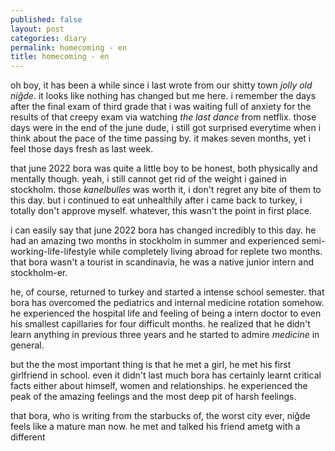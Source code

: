 ```yaml
---
published: false
layout: post
categories: diary
permalink: homecoming - en
title: homecoming - en
---
```

<!--- <audio controls>
  <source src="https://open.spotify.com/track/0IedgQjjJ8Ad4B3UDQ5Lyn?si=e7f8d7df83484197" />
</audio> --->

<!--- <iframe style="border-radius:12px" src="https://open.spotify.com/embed/track/0IedgQjjJ8Ad4B3UDQ5Lyn?utm_source=generator" width="100%" height="352" frameBorder="0" allowfullscreen="" allow="autoplay; clipboard-write; encrypted-media; fullscreen; picture-in-picture" loading="lazy"></iframe> --->

oh boy, it has been a while since i last wrote from our shitty town _jolly old niğde_. it looks like nothing has changed but me here. i remember the days after the final exam of third grade that i was waiting full of anxiety for the results of that creepy exam via watching _the last dance_ from netflix. those days were in the end of the june dude, i still got surprised everytime when i think about the pace of the time passing by. it makes seven months, yet i feel those days fresh as last week.

that june 2022 bora was quite a little boy to be honest, both physically and mentally though. yeah, i still cannot get rid of the weight i gained in stockholm. those _kanelbulles_ was worth it, i don't regret any bite of them to this day. but i continued to eat unhealthily after i came back to turkey, i totally don't approve myself. whatever, this wasn't the point in first place.

i can easily say that june 2022 bora has changed incredibly to this day. he had an amazing two months in stockholm in summer and experienced semi-working-life-lifestyle while completely living abroad for replete two months. that bora wasn't a tourist in scandinavia, he was a native junior intern and stockholm-er.

he, of course, returned to turkey and started a intense school semester. that bora has overcomed the pediatrics and internal medicine rotation somehow. he experienced the hospital life and feeling of being a intern doctor to even his smallest capillaries for four difficult months. he realized that he didn't learn anything in previous three years and he started to admire _medicine_ in general.

but the the most important thing is that he met a girl, he met his first girlfriend in school. even it didn't last much bora has certainly learnt critical facts either about himself, women and relationships. he experienced the peak of the amazing feelings and the most deep pit of harsh feelings. 

that bora, who is writing from the starbucks of, the worst city ever, niğde feels like a mature man now. he met and talked his friend ametg with a different 
